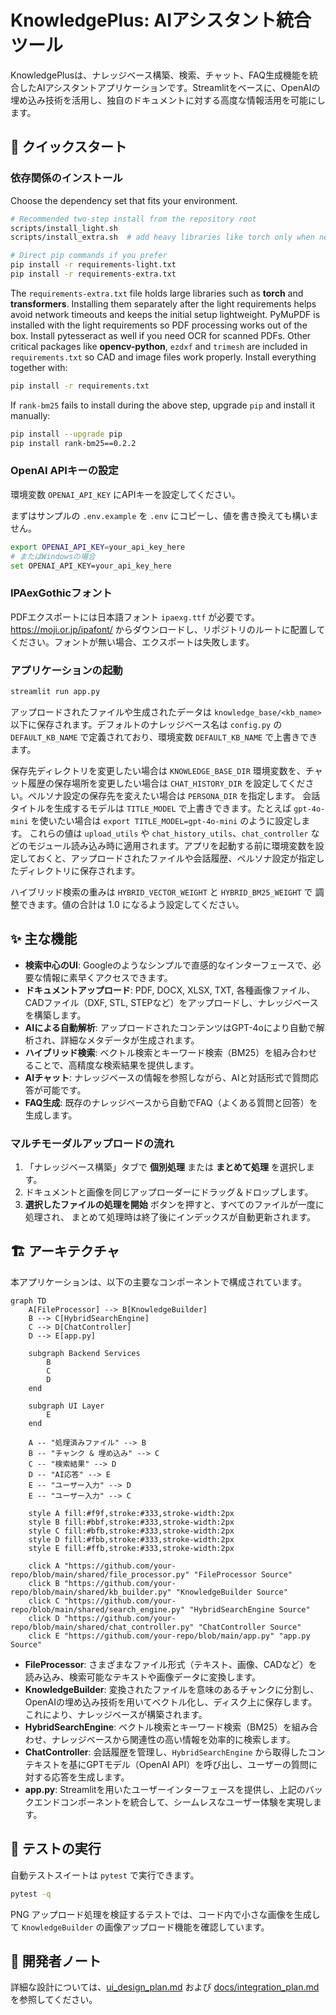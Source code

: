 # KnowledgePlus: AIアシスタント統合ツール

KnowledgePlusは、ナレッジベース構築、検索、チャット、FAQ生成機能を統合したAIアシスタントアプリケーションです。Streamlitをベースに、OpenAIの埋め込み技術を活用し、独自のドキュメントに対する高度な情報活用を可能にします。

## 🚀 クイックスタート

### 依存関係のインストール

Choose the dependency set that fits your environment.

```bash
# Recommended two-step install from the repository root
scripts/install_light.sh
scripts/install_extra.sh  # add heavy libraries like torch only when needed

# Direct pip commands if you prefer
pip install -r requirements-light.txt
pip install -r requirements-extra.txt
```
The `requirements-extra.txt` file holds large libraries such as **torch** and **transformers**.
Installing them separately after the light requirements helps avoid network timeouts and keeps the initial setup lightweight.
PyMuPDF is installed with the light requirements so PDF processing works out of the box. Install pytesseract as well if you need OCR for scanned PDFs.
Other critical packages like **opencv-python**, `ezdxf` and `trimesh` are included in `requirements.txt` so CAD and image files work properly. Install everything together with:

```bash
pip install -r requirements.txt
```

If `rank-bm25` fails to install during the above step, upgrade `pip` and install it manually:

```bash
pip install --upgrade pip
pip install rank-bm25==0.2.2
```

### OpenAI APIキーの設定

環境変数 `OPENAI_API_KEY` にAPIキーを設定してください。

まずはサンプルの `.env.example` を `.env` にコピーし、値を書き換えても構いません。

```bash
export OPENAI_API_KEY=your_api_key_here
# またはWindowsの場合
set OPENAI_API_KEY=your_api_key_here
```

### IPAexGothicフォント

PDFエクスポートには日本語フォント `ipaexg.ttf` が必要です。<https://moji.or.jp/ipafont/> からダウンロードし、リポジトリのルートに配置してください。フォントが無い場合、エクスポートは失敗します。

### アプリケーションの起動

```bash
streamlit run app.py
```

アップロードされたファイルや生成されたデータは `knowledge_base/<kb_name>` 以下に保存されます。デフォルトのナレッジベース名は `config.py` の `DEFAULT_KB_NAME` で定義されており、環境変数 `DEFAULT_KB_NAME` で上書きできます。

保存先ディレクトリを変更したい場合は `KNOWLEDGE_BASE_DIR` 環境変数を、チャット履歴の保存場所を変更したい場合は `CHAT_HISTORY_DIR` を設定してください。ペルソナ設定の保存先を変えたい場合は `PERSONA_DIR` を指定します。
会話タイトルを生成するモデルは `TITLE_MODEL` で上書きできます。たとえば `gpt-4o-mini` を使いたい場合は `export TITLE_MODEL=gpt-4o-mini` のように設定します。
これらの値は `upload_utils` や `chat_history_utils`、`chat_controller` などのモジュール読み込み時に適用されます。アプリを起動する前に環境変数を設定しておくと、アップロードされたファイルや会話履歴、ペルソナ設定が指定したディレクトリに保存されます。

ハイブリッド検索の重みは `HYBRID_VECTOR_WEIGHT` と `HYBRID_BM25_WEIGHT` で
調整できます。値の合計は 1.0 になるよう設定してください。

## ✨ 主な機能

*   **検索中心のUI**: Googleのようなシンプルで直感的なインターフェースで、必要な情報に素早くアクセスできます。
*   **ドキュメントアップロード**: PDF, DOCX, XLSX, TXT, 各種画像ファイル、CADファイル（DXF, STL, STEPなど）をアップロードし、ナレッジベースを構築します。
*   **AIによる自動解析**: アップロードされたコンテンツはGPT-4oにより自動で解析され、詳細なメタデータが生成されます。
*   **ハイブリッド検索**: ベクトル検索とキーワード検索（BM25）を組み合わせることで、高精度な検索結果を提供します。
*   **AIチャット**: ナレッジベースの情報を参照しながら、AIと対話形式で質問応答が可能です。
*   **FAQ生成**: 既存のナレッジベースから自動でFAQ（よくある質問と回答）を生成します。

### マルチモーダルアップロードの流れ

1. 「ナレッジベース構築」タブで **個別処理** または **まとめて処理** を選択します。
2. ドキュメントと画像を同じアップローダーにドラッグ＆ドロップします。
3. **選択したファイルの処理を開始** ボタンを押すと、すべてのファイルが一度に処理され、
   まとめて処理時は終了後にインデックスが自動更新されます。

## 🏗️ アーキテクチャ

本アプリケーションは、以下の主要なコンポーネントで構成されています。

```mermaid
graph TD
    A[FileProcessor] --> B[KnowledgeBuilder]
    B --> C[HybridSearchEngine]
    C --> D[ChatController]
    D --> E[app.py]

    subgraph Backend Services
        B
        C
        D
    end

    subgraph UI Layer
        E
    end

    A -- "処理済みファイル" --> B
    B -- "チャンク & 埋め込み" --> C
    C -- "検索結果" --> D
    D -- "AI応答" --> E
    E -- "ユーザー入力" --> D
    E -- "ユーザー入力" --> C

    style A fill:#f9f,stroke:#333,stroke-width:2px
    style B fill:#bbf,stroke:#333,stroke-width:2px
    style C fill:#bfb,stroke:#333,stroke-width:2px
    style D fill:#fbb,stroke:#333,stroke-width:2px
    style E fill:#ffb,stroke:#333,stroke-width:2px

    click A "https://github.com/your-repo/blob/main/shared/file_processor.py" "FileProcessor Source"
    click B "https://github.com/your-repo/blob/main/shared/kb_builder.py" "KnowledgeBuilder Source"
    click C "https://github.com/your-repo/blob/main/shared/search_engine.py" "HybridSearchEngine Source"
    click D "https://github.com/your-repo/blob/main/shared/chat_controller.py" "ChatController Source"
    click E "https://github.com/your-repo/blob/main/app.py" "app.py Source"
```

*   **FileProcessor**: さまざまなファイル形式（テキスト、画像、CADなど）を読み込み、検索可能なテキストや画像データに変換します。
*   **KnowledgeBuilder**: 変換されたファイルを意味のあるチャンクに分割し、OpenAIの埋め込み技術を用いてベクトル化し、ディスク上に保存します。これにより、ナレッジベースが構築されます。
*   **HybridSearchEngine**: ベクトル検索とキーワード検索（BM25）を組み合わせ、ナレッジベースから関連性の高い情報を効率的に検索します。
*   **ChatController**: 会話履歴を管理し、`HybridSearchEngine` から取得したコンテキストを基にGPTモデル（OpenAI API）を呼び出し、ユーザーの質問に対する応答を生成します。
*   **app.py**: Streamlitを用いたユーザーインターフェースを提供し、上記のバックエンドコンポーネントを統合して、シームレスなユーザー体験を実現します。

## 🧪 テストの実行

自動テストスイートは `pytest` で実行できます。

```bash
pytest -q
```
PNG アップロード処理を検証するテストでは、コード内で小さな画像を生成して
`KnowledgeBuilder` の画像アップロード機能を確認しています。

## 📝 開発者ノート

詳細な設計については、[ui_design_plan.md](ui_design_plan.md) および [docs/integration_plan.md](docs/integration_plan.md) を参照してください。